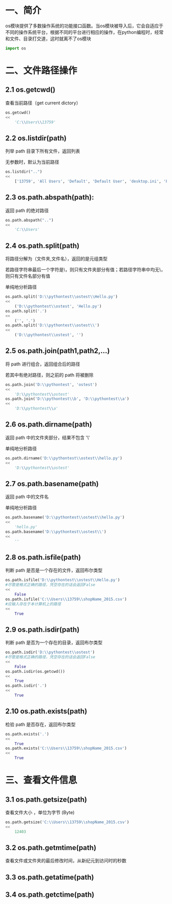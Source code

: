 # 一、简介

os模块提供了多数操作系统的功能接口函数。当os模块被导入后，它会自适应于不同的操作系统平台，根据不同的平台进行相应的操作，在python编程时，经常和文件、目录打交道，这时就离不了os模块

```python
import os
```

# 二、文件路径操作

## 2.1 os.getcwd()

查看当前路径（get current dictory）

```python
os.getcwd()
<<
	'C:\\Users\\13759'
```

## 2.2 os.listdir(path)

列举 path 目录下所有文件，返回列表

无参数时，默认为当前路径

```python
os.listdir("..")
<<
	['13759', 'All Users', 'Default', 'Default User', 'desktop.ini', 'Public']
```

## 2.3 os.path.abspath(path):

返回 path 的绝对路径

```python
os.path.abspath("..")
<<
	'C:\\Users'
```

## 2.4 os.path.split(path)

将路径分解为（文件夹,文件名），返回的是元组类型 	

若路径字符串最后一个字符是\，则只有文件夹部分有值；若路径字符串中均无\，则只有文件名部分有值

单纯地分析路径

```python
os.path.split('D:\\pythontest\\ostest\\Hello.py')
<<
	('D:\\pythontest\\ostest', 'Hello.py')
os.path.split('.')
<<
	('', '.')
os.path.split('D:\\pythontest\\ostest\\')
<<
	('D:\\pythontest\\ostest', '')
```

## 2.5 os.path.join(path1,path2,...)

将 path 进行组合，返回组合后的路径

若其中有绝对路径，则之前的 path 将被删除

```python
os.path.join('D:\\pythontest', 'ostest')
<<
	'D:\\pythontest\\ostest'
os.path.join('D:\\pythontest\\b', 'D:\\pythontest\\a')
<<
	'D:\\pythontest\\a'
```

## 2.6  os.path.dirname(path)

返回 path 中的文件夹部分，结果不包含 '\\'

单纯地分析路径

```python
os.path.dirname('D:\\pythontest\\ostest\\hello.py')
<<
	'D:\\pythontest\\ostest'
```

## 2.7  os.path.basename(path)

返回 path 中的文件名

单纯地分析路径

```python
os.path.basename('D:\\pythontest\\ostest\\hello.py')
<<
	'hello.py'
os.path.basename('D:\\pythontest\\ostest\\')
<<
	''
```

## 2.8 os.path.isfile(path)

判断 path 是否是一个存在的文件，返回布尔类型

```python
os.path.isfile('D:\\pythontest\\ostest\\Hello.py') 
#尽管是格式正确的路径，凭空存在的话会返回False
<<
	False
os.path.isfile('C:\\Users\\13759\\shopName_2015.csv')
#应输入存在于本计算机上的路径
<<
	True
```

## 2.9  os.path.isdir(path)

判断 path 是否为一个存在的目录，返回布尔类型

```python
os.path.isdir('D:\\pythontest\\ostest') 
#尽管是格式正确的路径，凭空存在的话会返回False
<<
	False
os.path.isdir(os.getcwd())
<<
	True
os.path.isdir('.')
<< 
	True
```

## 2.10  os.path.exists(path)

检验 path 是否存在，返回布尔类型

```python
os.path.exists('.')
<<
	True
os.path.exists('C:\\Users\\13759\\shopName_2015.csv')
<<
	True
```

# 三、查看文件信息

## 3.1  os.path.getsize(path)

查看文件大小 ，单位为字节 (Byte)

```python
os.path.getsize('C:\\Users\\13759\\shopName_2015.csv')
<<
	12403
```

## 3.2 os.path.getmtime(path)

查看文件或文件夹的最后修改时间，从新纪元到访问时的秒数

## 3.3 os.path.getatime(path)

## 3.4 os.path.getctime(path)

